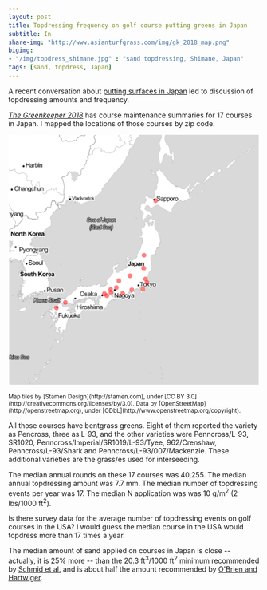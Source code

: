 ```yaml
---
layout: post
title: Topdressing frequency on golf course putting greens in Japan
subtitle: In 
share-img: "http://www.asianturfgrass.com/img/gk_2018_map.png"
bigimg:
- "/img/topdress_shimane.jpg" : "sand topdressing, Shimane, Japan"
tags: [sand, topdress, Japan]
---
```


A recent conversation about [putting surfaces in Japan](https://twitter.com/GCIMagazineGuy/status/942017294586216449) led to discussion of topdressing amounts and frequency.

*[The Greenkeeper 2018](https://twitter.com/asianturfgrass/status/942405511076462594)* has course maintenance summaries for 17 courses in Japan. I mapped the locations of those courses by zip code.

![map of Greenkeeper 2018](/img/gk_2018_map.png)
<p style="font-size: smaller;">Map tiles by [Stamen Design](http://stamen.com), under [CC BY 3.0](http://creativecommons.org/licenses/by/3.0). Data by [OpenStreetMap](http://openstreetmap.org), under [ODbL](http://www.openstreetmap.org/copyright).</p>

All those courses have bentgrass greens. Eight of them reported the variety as Pencross, three as L-93, and the other varieties were Penncross/L-93, SR1020, Penncross/Imperial/SR1019/L-93/Tyee, 962/Crenshaw, Penncross/L-93/Shark and Penncross/L-93/007/Mackenzie. These additional varieties are the grass/es used for interseeding.

The median annual rounds on these 17 courses was 40,255. The median annual topdressing amount was 7.7 mm. The median number of topdressing events per year was 17. The median N application was was 10 g/m<sup>2</sup> (2 lbs/1000 ft<sup>2</sup>).

Is there survey data for the average number of topdressing events on golf courses in the USA? I would guess the median course in the USA would topdress more than 17 times a year.

The median amount of sand applied on courses in Japan is close -- actually, it is 25% more -- than the 20.3 ft<sup>3</sup>/1000 ft<sup>2</sup> minimum recommended by [Schmid et al.](https://turf.unl.edu/pdfctarticles/ATSOMSurvey2014.pdf) and is about half the amount recommended by [O'Brien and Hartwiger](http://gsrpdf.lib.msu.edu/ticpdf.py?file=/2000s/2003/030301.pdf).


